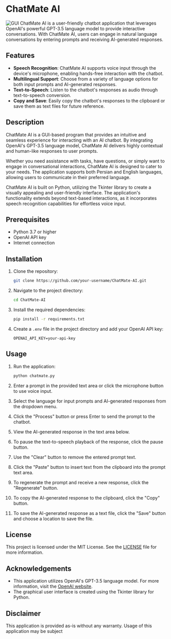 # ChatMate AI

![GUI](https://i.ibb.co/k57jsDm/chatmate.png)
ChatMate AI is a user-friendly chatbot application that leverages OpenAI's powerful GPT-3.5 language model to provide interactive conversations. With ChatMate AI, users can engage in natural language conversations by entering prompts and receiving AI-generated responses.

## Features

-   **Speech Recognition**: ChatMate AI supports voice input through the device's microphone, enabling hands-free interaction with the chatbot.
-   **Multilingual Support**: Choose from a variety of language options for both input prompts and AI-generated responses.
-   **Text-to-Speech**: Listen to the chatbot's responses as audio through text-to-speech conversion.
-   **Copy and Save**: Easily copy the chatbot's responses to the clipboard or save them as text files for future reference.

## Description

ChatMate AI is a GUI-based program that provides an intuitive and seamless experience for interacting with an AI chatbot. By integrating OpenAI's GPT-3.5 language model, ChatMate AI delivers highly contextual and human-like responses to user prompts.

Whether you need assistance with tasks, have questions, or simply want to engage in conversational interactions, ChatMate AI is designed to cater to your needs. The application supports both Persian and English languages, allowing users to communicate in their preferred language.

ChatMate AI is built on Python, utilizing the Tkinter library to create a visually appealing and user-friendly interface. The application's functionality extends beyond text-based interactions, as it incorporates speech recognition capabilities for effortless voice input.

## Prerequisites

-   Python 3.7 or higher
-   OpenAI API key
-   Internet connection

## Installation

1. Clone the repository:

    ```bash
    git clone https://github.com/your-username/ChatMate-AI.git
    ```

2. Navigate to the project directory:

    ```bash
    cd ChatMate-AI
    ```

3. Install the required dependencies:

    ```bash
    pip install -r requirements.txt
    ```

4. Create a `.env` file in the project directory and add your OpenAI API key:

    ```text
    OPENAI_API_KEY=your-api-key
    ```

## Usage

1. Run the application:

    ```bash
    python chatmate.py
    ```

2. Enter a prompt in the provided text area or click the microphone button to use voice input.

3. Select the language for input prompts and AI-generated responses from the dropdown menu.

4. Click the "Process" button or press Enter to send the prompt to the chatbot.

5. View the AI-generated response in the text area below.

6. To pause the text-to-speech playback of the response, click the pause button.

7. Use the "Clear" button to remove the entered prompt text.

8. Click the "Paste" button to insert text from the clipboard into the prompt text area.

9. To regenerate the prompt and receive a new response, click the "Regenerate" button.

10. To copy the AI-generated response to the clipboard, click the "Copy" button.

11. To save the AI-generated response as a text file, click the "Save" button and choose a location to save the file.

## License

This project is licensed under the MIT License. See the [LICENSE](LICENSE) file for more information.

## Acknowledgements

-   This application utilizes OpenAI's GPT-3.5 language model. For more information, visit the [OpenAI website](https://openai.com/).
-   The graphical user interface is created using the Tkinter library for Python.

## Disclaimer

This application is provided as-is without any warranty. Usage of this application may be subject

